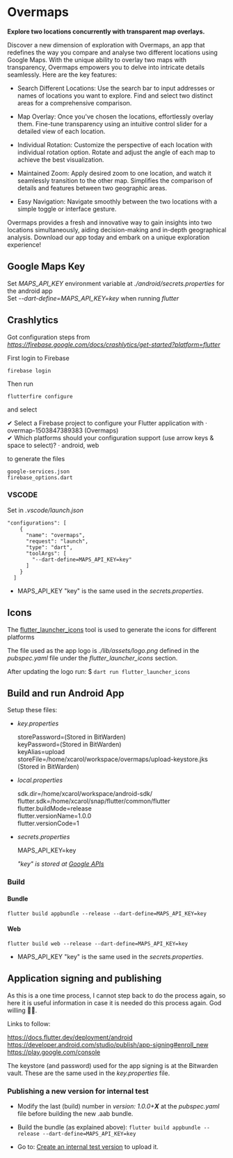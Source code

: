 # Overmaps

**Explore two locations concurrently with transparent map overlays.**  

Discover a new dimension of exploration with Overmaps, an app that redefines the way you compare and analyse two different locations using Google Maps. With the unique ability to overlay two maps with transparency, Overmaps empowers you to delve into intricate details seamlessly. Here are the key features:  

- Search Different Locations:
    Use the search bar to input addresses or names of locations you want to explore.
    Find and select two distinct areas for a comprehensive comparison.

- Map Overlay:
    Once you've chosen the locations, effortlessly overlay them.
    Fine-tune transparency using an intuitive control slider for a detailed view of each location.

- Individual Rotation:
    Customize the perspective of each location with individual rotation option.
    Rotate and adjust the angle of each map to achieve the best visualization.

- Maintained Zoom:
    Apply desired zoom to one location, and watch it seamlessly transition to the other map.
    Simplifies the comparison of details and features between two geographic areas.

- Easy Navigation:
    Navigate smoothly between the two locations with a simple toggle or interface gesture.

Overmaps provides a fresh and innovative way to gain insights into two locations simultaneously, aiding decision-making and in-depth geographical analysis. Download our app today and embark on a unique exploration experience!

## Google Maps Key

Set _MAPS_API_KEY_ environment variable at _./android/secrets.properties_  for the android app  
Set _--dart-define=MAPS_API_KEY=key_ when running _flutter_

## Crashlytics

Got configuration steps from _https://firebase.google.com/docs/crashlytics/get-started?platform=flutter_  

First login to Firebase  

    firebase login

Then run

    flutterfire configure

and select  

✔ Select a Firebase project to configure your Flutter application with · overmap-1503847389383 (Overmaps)  
✔ Which platforms should your configuration support (use arrow keys & space to select)? · android, web  

to generate the files  

    google-services.json
    firebase_options.dart

### VSCODE

Set in _.vscode/launch.json_

    "configurations": [
        {
          "name": "overmaps",
          "request": "launch",
          "type": "dart",
          "toolArgs": [
            "--dart-define=MAPS_API_KEY=key"
          ]
        }
      ]

- MAPS_API_KEY "key" is the same used in the _secrets.properties_.  

## Icons

The [flutter_launcher_icons](https://pub.dev/packages/flutter_launcher_icons) tool is used to generate the icons for different platforms  

The file used as the app logo is _./lib/assets/logo.png_  defined in the _pubspec.yaml_ file under the _flutter_launcher_icons_ section.  

After updating the logo run:  $ `dart run flutter_launcher_icons`

## Build and run Android App

Setup these files:  

- _key.properties_

    storePassword=(Stored in BitWarden)  
    keyPassword=(Stored in BitWarden)  
    keyAlias=upload  
    storeFile=/home/xcarol/workspace/overmaps/upload-keystore.jks (Stored in BitWarden)  

- _local.properties_

    sdk.dir=/home/xcarol/workspace/android-sdk/  
    flutter.sdk=/home/xcarol/snap/flutter/common/flutter  
    flutter.buildMode=release  
    flutter.versionName=1.0.0  
    flutter.versionCode=1  

- _secrets.properties_

    MAPS_API_KEY=key  

    _"key" is stored at [Google APIs](https://console.cloud.google.com/apis/credentials/key/266?project=overmap-1503847389383)_

### Build

#### Bundle

`flutter build appbundle --release --dart-define=MAPS_API_KEY=key`

#### Web

`flutter build web --release --dart-define=MAPS_API_KEY=key`

- MAPS_API_KEY "key" is the same used in the _secrets.properties_.  

## Application signing and publishing

As this is a one time process, I cannot step back to do the process again, so here it is useful information in case it is needed do this process again. God willing 🤞😅.  

Links to follow:  

<https://docs.flutter.dev/deployment/android>  
<https://developer.android.com/studio/publish/app-signing#enroll_new>  
<https://play.google.com/console>  

The keystore (and password) used for the app signing is at the Bitwarden vault. These are the same used in the _key.properties_ file.  

### Publishing a new version for internal test

- Modify the last (build) number in _version: 1.0.0+**X**_ at the _pubspec.yaml_ file before building the new .aab bundle.

- Build the bundle (as explained above): `flutter build appbundle --release --dart-define=MAPS_API_KEY=key`

- Go to: [Create an internal test version](https://play.google.com/console/u/0/developers/5602401961225582177/app/4974106073607129188/tracks/4701415689677472096/releases/7/prepare) to upload it.
